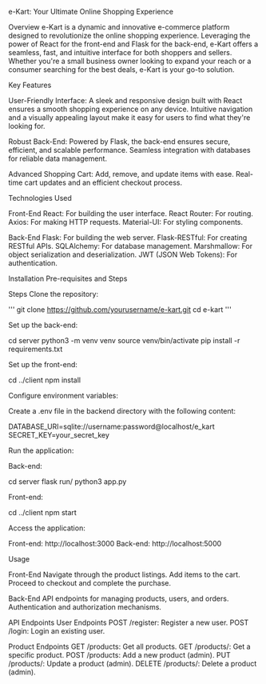 e-Kart: Your Ultimate Online Shopping Experience

Overview
e-Kart is a dynamic and innovative e-commerce platform designed to revolutionize the online shopping experience. 
Leveraging the power of React for the front-end and Flask for the back-end, e-Kart offers a seamless, fast, and intuitive interface for both shoppers and sellers.
Whether you're a small business owner looking to expand your reach or a consumer searching for the best deals, e-Kart is your go-to solution.

Key Features

User-Friendly Interface:
A sleek and responsive design built with React ensures a smooth shopping experience on any device.
Intuitive navigation and a visually appealing layout make it easy for users to find what they're looking for.

Robust Back-End:
Powered by Flask, the back-end ensures secure, efficient, and scalable performance.
Seamless integration with databases for reliable data management.

Advanced Shopping Cart:
Add, remove, and update items with ease.
Real-time cart updates and an efficient checkout process.

Technologies Used

Front-End
React: For building the user interface.
React Router: For routing.
Axios: For making HTTP requests.
Material-UI: For styling components.

Back-End
Flask: For building the web server.
Flask-RESTful: For creating RESTful APIs.
SQLAlchemy: For database management.
Marshmallow: For object serialization and deserialization.
JWT (JSON Web Tokens): For authentication.

Installation Pre-requisites and Steps

Steps
Clone the repository:

'''
git clone https://github.com/yourusername/e-kart.git
cd e-kart
'''

Set up the back-end:

cd server
python3 -m venv venv
source venv/bin/activate
pip install -r requirements.txt

Set up the front-end:

cd ../client
npm install


Configure environment variables:

Create a .env file in the backend directory with the following content:

DATABASE_URI=sqlite://username:password@localhost/e_kart
SECRET_KEY=your_secret_key

Run the application:

Back-end:

cd server
flask run/ python3 app.py

Front-end:

cd ../client
npm start

Access the application:

Front-end: http://localhost:3000
Back-end: http://localhost:5000


Usage

Front-End
Navigate through the product listings.
Add items to the cart.
Proceed to checkout and complete the purchase.

Back-End
API endpoints for managing products, users, and orders.
Authentication and authorization mechanisms.

API Endpoints
User Endpoints
POST /register: Register a new user.
POST /login: Login an existing user.

Product Endpoints
GET /products: Get all products.
GET /products/<id>: Get a specific product.
POST /products: Add a new product (admin).
PUT /products/<id>: Update a product (admin).
DELETE /products/<id>: Delete a product (admin).


